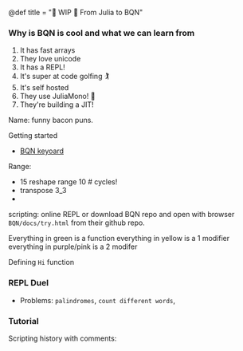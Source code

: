 @def title = "🚧 WIP 🚧 From Julia to BQN"

### Why is BQN is cool and what we can learn from 
1. It has fast arrays
2. They love unicode
3. It has a REPL!
4. It's super at code golfing 🏌 
5. It's self hosted
6. They use JuliaMono! 💝 
7. They're building a JIT!

Name: funny bacon puns.

Getting started
- [BQN keyoard](https://mlochbaum.github.io/BQN/keymap.html)

Range:
- 15 reshape range 10 # cycles!
- transpose 3_3
- 

scripting:
online REPL or download BQN repo and open with browser `BQN/docs/try.html` from their github repo.

Everything in green is a function
everything in yellow is a 1 modifier
everything in purple/pink is a 2 modifer

Defining `Hi` function
### REPL Duel
- Problems: `palindromes`, `count different words`,
### Tutorial


Scripting history with comments:
